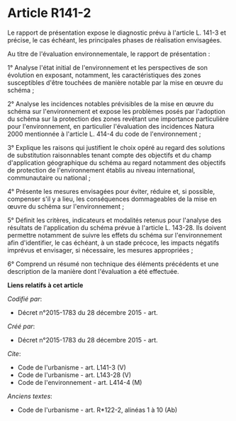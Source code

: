# Article R141-2

Le rapport de présentation expose le diagnostic prévu à l'article L. 141-3 et précise, le cas échéant, les principales phases
de réalisation envisagées. 

Au titre de l'évaluation environnementale, le rapport de présentation : 

1° Analyse l'état initial de l'environnement et les perspectives de son évolution en exposant, notamment, les
caractéristiques des zones susceptibles d'être touchées de manière notable par la mise en œuvre du schéma ; 

2° Analyse les incidences notables prévisibles de la mise en œuvre du schéma sur l'environnement et expose les problèmes
posés par l'adoption du schéma sur la protection des zones revêtant une importance particulière pour l'environnement, en
particulier l'évaluation des incidences Natura 2000 mentionnée à l'article L. 414-4 du code de l'environnement ; 

3° Explique les raisons qui justifient le choix opéré au regard des solutions de substitution raisonnables tenant compte des
objectifs et du champ d'application géographique du schéma au regard notamment des objectifs de protection de l'environnement
établis au niveau international, communautaire ou national ; 

4° Présente les mesures envisagées pour éviter, réduire et, si possible, compenser s'il y a lieu, les conséquences
dommageables de la mise en œuvre du schéma sur l'environnement ; 

5° Définit les critères, indicateurs et modalités retenus pour l'analyse des résultats de l'application du schéma prévue à
l'article L. 143-28. Ils doivent permettre notamment de suivre les effets du schéma sur l'environnement afin d'identifier, le
cas échéant, à un stade précoce, les impacts négatifs imprévus et envisager, si nécessaire, les mesures appropriées ; 

6° Comprend un résumé non technique des éléments précédents et une description de la manière dont l'évaluation a été
effectuée.

**Liens relatifs à cet article**

_Codifié par_:

  - Décret n°2015-1783 du 28 décembre 2015 - art.

_Créé par_:

  - Décret n°2015-1783 du 28 décembre 2015 - art.

_Cite_:

  - Code de l'urbanisme - art. L141-3 (V)
  - Code de l'urbanisme - art. L143-28 (V)
  - Code de l'environnement - art. L414-4 (M)

_Anciens textes_:

  - Code de l'urbanisme - art. R*122-2, alinéas 1 à 10 (Ab)
